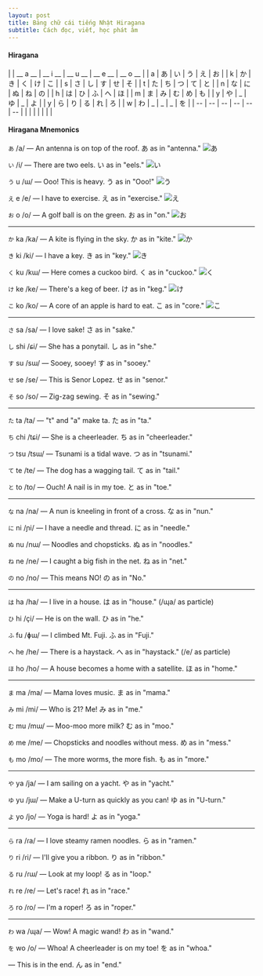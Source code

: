 ```yaml
---
layout: post
title: Bảng chữ cái tiếng Nhật Hiragana
subtitle: Cách đọc, viết, học phát âm 
---
```


#### Hiragana

|  | __ a __ | __ i __ | __ u __ | __ e __ | __ o __ |
|  a  |  	あ	  |  	い	  |  	う	  |  	え	  |  	お	  |
|  k  |  	か |  	き |  	く |  	け |  	こ |
|  s  | さ | し | す | せ | そ |
|  t  | た | ち | つ | て | と |
|  n  | な | に | ぬ | ね | の |
|  h  | は | ひ | ふ | へ | ほ |
|  m  | ま | み | む | め | も |
|  y  | や | _ | ゆ | _ | よ |
|  y  | ら | り | る | れ | ろ |
|  w  | わ | _ | _ | _ | を |
| -- | -- | -- | -- | -- | -- |
| | | | | | |

#### Hiragana Mnemonics

`あ` /a/ 	— An antenna is on top of the roof. あ as in "antenna."
![あ](http://boxxv.com/img/a.png "あ")


`い` /i/ 	&mdash; There are two eels. い as in "eels."
![い](http://boxxv.com/img/i.png "い")


`う` u /ɯ/ 	— Ooo! This is heavy. う as in "Ooo!"
![う](http://boxxv.com/img/u.png "う")


`え` e /e/ 	— I have to exercise. え as in "exercise."
![え](http://boxxv.com/img/e.png "え")


`お` o /o/ 	— A golf ball is on the green. お as in "on."
![お](http://boxxv.com/img/o.png "お")

-----

`か` ka /ka/ 	— A kite is flying in the sky. か as in "kite."
![か](http://boxxv.com/img/ka.png "か")


`き` ki /ki/ 	— I have a key. き as in "key."
![き](http://boxxv.com/img/ki.png "き")


`く` ku /kɯ/ 		— Here comes a cuckoo bird. く as in "cuckoo."
![く](http://boxxv.com/img/ku.png "く")


`け` ke /ke/ 	— There's a keg of beer. け as in "keg."
![け](http://boxxv.com/img/ke.png "け")


`こ` ko /ko/ 	— A core of an apple is hard to eat. こ as in "core."
![こ](http://boxxv.com/img/ko.png "こ")

-----

`さ` sa /sa/ 	— I love sake! さ as in "sake."

`し` shi /ɕi/ 	— She has a ponytail. し as in "she."

`す` su /sɯ/ 	— Sooey, sooey! す as in "sooey."

`せ` se /se/ 	— This is Senor Lopez. せ as in "senor."

`そ` so /so/ 	— Zig-zag sewing. そ as in "sewing."

-----

`た` ta /ta/  	— "t" and "a" make ta. た as in "ta."

`ち` chi /tɕi/	— She is a cheerleader. ち as in "cheerleader."

`つ` tsu /tsɯ/	— Tsunami is a tidal wave. つ as in "tsunami."

`て` te /te/ 	— The dog has a wagging tail. て as in "tail."

`と` to /to/ 	— Ouch! A nail is in my toe. と as in "toe."

-----

`な` na /na/ 	— A nun is kneeling in front of a cross. な as in "nun."

`に` ni /ɲi/ 	— I have a needle and thread. に as in "needle."

`ぬ` nu /nɯ/ 	— Noodles and chopsticks. ぬ as in "noodles."

`ね` ne /ne/ 	— I caught a big fish in the net. ね as in "net."

`の` no /no/ 	— This means NO! の as in "No."

-----

`は` ha /ha/ 	— I live in a house. は as in "house."
(/ɰa/ as particle)

`ひ` hi /çi/ 	— He is on the wall. ひ as in "he."

`ふ` fu /ɸɯ/ 	— I climbed Mt. Fuji. ふ as in "Fuji."

`へ` he /he/ 	— There is a haystack. へ as in "haystack."
(/e/ as particle)

`ほ` ho /ho/ 	— A house becomes a home with a satellite. ほ as in "home."

-----

`ま` ma /ma/ 	— Mama loves music. ま as in "mama."

`み` mi /mi/ 	— Who is 21? Me! み as in "me."

`む` mu /mɯ/ 	— Moo-moo more milk? む as in "moo."

`め` me /me/ 	— Chopsticks and noodles without mess. め as in "mess."

`も` mo /mo/ 	— The more worms, the more fish. も as in "more."

-----

`や` ya /ja/ 	— I am sailing on a yacht. や as in "yacht."

`ゆ` yu /jɯ/ 	— Make a U-turn as quickly as you can! ゆ as in "U-turn."

`よ` yo /jo/ 	— Yoga is hard! よ as in "yoga."

-----

`ら` ra /ɾa/ 	— I love steamy ramen noodles. ら as in "ramen."

`り` ri /ɾi/ 	— I'll give you a ribbon. り as in "ribbon."

`る` ru /ɾɯ/ 	— Look at my loop! る as in "loop."

`れ` re /ɾe/ 	— Let's race! れ as in "race."

`ろ` ro /ɾo/ 	— I'm a roper! ろ as in "roper."

-----

`わ` wa /ɰa/ 	— Wow! A magic wand! わ as in "wand."


`を` wo /o/  	— Whoa! A cheerleader is on my toe! を as in "whoa."


— This is in the end. ん as in "end."
